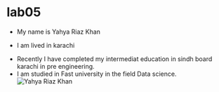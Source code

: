 # lab05
- My name is Yahya Riaz Khan
* I am lived in karachi
+ Recently I have completed my intermediat education in sindh board karachi in pre engineering.
+ I am studied in Fast university in the field Data science.
  ![Yahya Riaz Khan](https://drive.google.com/file/d/1fTuuWstPl_GmxI1-1FqYlSHzdSQLfkOt/view)
  
